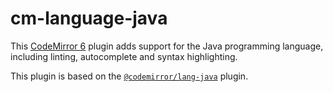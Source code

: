# cm-language-java

This [CodeMirror 6] plugin adds support for the Java programming language,
including linting, autocomplete and syntax highlighting.

This plugin is based on the [`@codemirror/lang-java`] plugin.

[CodeMirror 6]: https://github.com/codemirror/codemirror.next/
[`@codemirror/lang-java`]: https://github.com/codemirror/lang-java/
